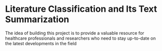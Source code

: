 # Literature Classification and Its Text Summarization

The idea of building this project is to  provide a valuable resource for healthcare professionals and researchers who need to stay up-to-date on the latest developments in the field
